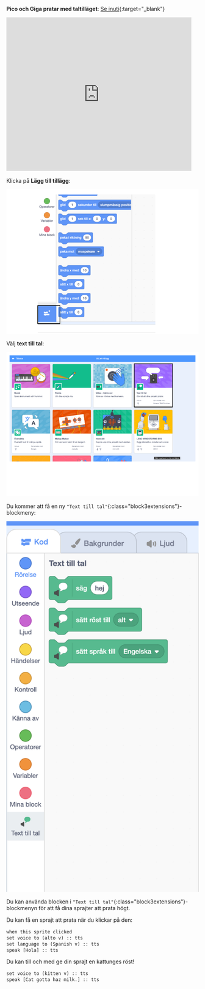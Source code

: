 **Pico och Giga pratar med taltilläget**: [Se inuti](https://scratch.mit.edu/projects/499373708/editor){:target="_blank"}

<div class="scratch-preview">
  <iframe allowtransparency="true" width="485" height="402" src="https://scratch.mit.edu/projects/embed/499373708/?autostart=false" frameborder="0"></iframe>
</div>

Klicka på **Lägg till tillägg**:

!["Lägg till tillägg"-ikonen.](images/add-extension.png)

Välj **text till tal**:

!["Text till tal"-tilläget är markerat.](images/text-to-speech.png)

Du kommer att få en ny `"Text till tal"`{:class="block3extensions"}-blockmeny:

![Blockmenyn 'Text till tal'.](images/text-to-speech-blocks.png)

Du kan använda blocken i `"Text till tal"`{:class="block3extensions"}-blockmenyn för att få dina sprajter att prata högt.

Du kan få en sprajt att prata när du klickar på den:

```blocks3
when this sprite clicked
set voice to (alto v) :: tts
set language to (Spanish v) :: tts
speak [Hola] :: tts
```

Du kan till och med ge din sprajt en kattunges röst!

```blocks3
set voice to (kitten v) :: tts
speak [Cat gotta haz milk.] :: tts
```

